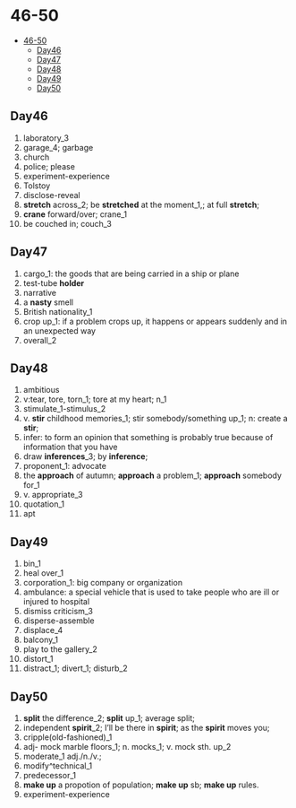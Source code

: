 # 46-50

- [46-50](#46-50)
  - [Day46](#day46)
  - [Day47](#day47)
  - [Day48](#day48)
  - [Day49](#day49)
  - [Day50](#day50)

## Day46

1. laboratory_3
2. garage_4; garbage
3. church
4. police; please
5. experiment-experience
6. Tolstoy
7. disclose-reveal
8. **stretch** across_2; be **stretched** at the moment_1,; at full **stretch**;
9. **crane** forward/over; crane_1
10. be couched in; couch_3

## Day47

1. cargo_1: the goods that are being carried in a ship or plane
2. test-tube **holder**
3. narrative
4. a **nasty** smell
5. British nationality_1
6. crop up_1: if a problem crops up, it happens or appears suddenly and in an unexpected way
7. overall_2

## Day48

1. ambitious
2. v:tear, tore, torn_1; tore at my heart; n_1
3. stimulate_1-stimulus_2
4. v. **stir** childhood memories_1; stir somebody/something up_1; n: create a **stir**;
5. infer: to form an opinion that something is probably true because of information that you have
6. draw **inferences**_3; by **inference**;
7. proponent_1: advocate
8. the **approach** of autumn; **approach** a problem_1; **approach** somebody for_1
9. v. appropriate_3
10. quotation_1
11. apt

## Day49

1. bin_1
2. heal over_1
3. corporation_1: big company or organization
4. ambulance: a special vehicle that is used to take people who are ill or injured to hospital
5. dismiss criticism_3
6. disperse-assemble
7. displace_4
8. balcony_1
9. play to the gallery_2
10. distort_1
11. distract_1; divert_1; disturb_2

## Day50

1. **split** the difference_2; **split** up_1; average split;
2. independent **spirit**_2;  I’ll be there in **spirit**; as the **spirit** moves you;
3. cripple(old-fashioned)_1
4. adj- mock marble floors_1; n. mocks_1; v. mock sth. up_2
5. moderate_1 adj./n./v.;
6. modify^technical_1
7. predecessor_1
8. **make up** a propotion of population; **make up** sb; **make up** rules.
9. experiment-experience
